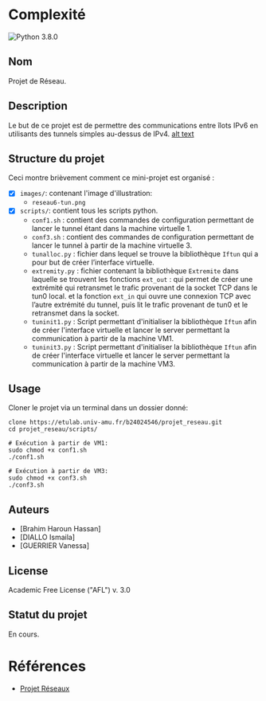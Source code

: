 # Complexité
![Python 3.8.0](https://img.shields.io/badge/Python-3.8.0-yellow?style=plastic)
<!-- ```
cd existing_repo
git remote add origin https://etulab.univ-amu.fr/master-1/complexite.git
git branch -M main
git push -uf origin main
``` -->

## Nom
Projet de Réseau.

## Description
Le but de ce projet est de permettre des communications entre îlots IPv6 en utilisants des tunnels simples au-dessus de IPv4.
[alt text](https://etulab.univ-amu.fr/b24024546/projet_reseau/-/blob/main/images/reseau6-tun.png?raw=true)

## Structure du projet

Ceci montre brièvement comment ce mini-projet est organisé :

- [x] `images/`: contenant l'image d'illustration:
    - `reseau6-tun.png` 
- [x] `scripts/`: contient tous les scripts python.
    - `conf1.sh` : contient des commandes de configuration permettant de lancer le tunnel étant dans la machine virtuelle 1.
    - `conf3.sh` : contient des commandes de configuration permettant de lancer le tunnel à partir de la machine virtuelle 3.
    - `tunalloc.py` : fichier dans lequel se trouve la bibliothèque `Iftun` qui a pour but de créer l’interface virtuelle.
    - `extremity.py` : fichier contenant la bibliothèque `Extremite` dans laquelle se trouvent les fonctions `ext_out` : qui permet de créer une extrémité qui retransmet le trafic provenant de la socket TCP dans le tun0 local. et la fonction `ext_in`  qui ouvre une connexion TCP avec l’autre extrémité du tunnel, puis lit le trafic provenant de tun0 et le retransmet dans la socket.
    - `tuninit1.py` : Script permettant d'initialiser la bibliothèque `Iftun` afin de créer l'interface virtuelle et lancer le server permettant la communication à partir de la machine VM1.
    - `tuninit3.py` : Script permettant d'initialiser la bibliothèque `Iftun` afin de créer l'interface virtuelle et lancer le server permettant la communication à partir de la machine VM3.
		



## Usage
Cloner le projet via un terminal dans un dossier donné:
```
clone https://etulab.univ-amu.fr/b24024546/projet_reseau.git
cd projet_reseau/scripts/

# Exécution à partir de VM1:
sudo chmod +x conf1.sh
./conf1.sh

# Exécution à partir de VM3:
sudo chmod +x conf3.sh
./conf3.sh
```

## Auteurs 
- [Brahim Haroun Hassan]
- [DIALLO Ismaila]
- [GUERRIER Vanessa]


## License
Academic Free License ("AFL") v. 3.0

## Statut du projet
En cours.

# Références

- [Projet Réseaux](https://pageperso.lis-lab.fr/emmanuel.godard/enseignement/tps-reseaux/projet/)